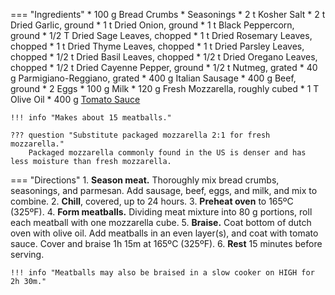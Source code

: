 === "Ingredients"
    * 100 g Bread Crumbs
    * Seasonings
        * 2 t Kosher Salt
        * 2 t Dried Garlic, ground
        * 1 t Dried Onion, ground
        * 1 t Black Peppercorn, ground
        * 1/2 T Dried Sage Leaves, chopped
        * 1 t Dried Rosemary Leaves, chopped
        * 1 t Dried Thyme Leaves, chopped
        * 1 t Dried Parsley Leaves, chopped
        * 1/2 t Dried Basil Leaves, chopped
        * 1/2 t Dried Oregano Leaves, chopped
        * 1/2 t Dried Cayenne Pepper, ground
        * 1/2 t Nutmeg, grated
    * 40 g Parmigiano-Reggiano, grated
    * 400 g Italian Sausage
    * 400 g Beef, ground
    * 2 Eggs
    * 100 g Milk
    * 120 g Fresh Mozzarella, roughly cubed
    * 1 T Olive Oil
    * 400 g [Tomato Sauce](../../sauces/tomato-sauce/index.md)

    !!! info "Makes about 15 meatballs."

    ??? question "Substitute packaged mozzarella 2:1 for fresh mozzarella."
        Packaged mozzarella commonly found in the US is denser and has less moisture than fresh mozzarella.

=== "Directions"
    1. **Season meat.** Thoroughly mix bread crumbs, seasonings, and parmesan. Add sausage, beef, eggs, and milk, and mix to combine.
    2. **Chill**, covered, up to 24 hours.
    3. **Preheat oven** to 165ºC (325ºF).
    4. **Form meatballs.** Dividing meat mixture into 80 g portions, roll each meatball with one mozzarella cube.
    5. **Braise.** Coat bottom of dutch oven with olive oil. Add meatballs in an even layer(s), and coat with tomato sauce. Cover and braise 1h 15m at 165ºC (325ºF).
    6. **Rest** 15 minutes before serving.

    !!! info "Meatballs may also be braised in a slow cooker on HIGH for 2h 30m."

[^1]:
    ["Mozzarella Stuffed Meatballs."](https://www.reddit.com/r/GifRecipes/comments/dfeca6/mozzarella_stuffed_meatballs/). *Reddit.* 2019.
